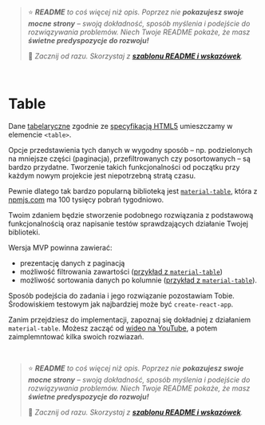 > ⭐ ***README** to coś więcej niż opis. Poprzez nie **pokazujesz swoje mocne strony** – swoją dokładność, sposób myślenia i podejście do rozwiązywania problemów. Niech Twoje README pokaże, że masz **świetne predyspozycje do rozwoju!***
> 
> 🎁 *Zacznij od razu. Skorzystaj z **[szablonu README i wskazówek](https://github.com/devmentor-pl/readme-template)**.* 

&nbsp;


# Table

Dane [tabelaryczne](https://sjp.pwn.pl/slowniki/tabelaryczny.html) zgodnie ze [specyfikacją HTML5](https://www.w3.org/TR/2014/REC-html5-20141028/tabular-data.html) umieszczamy w elemencie `<table>`.

Opcje przedstawienia tych danych w wygodny sposób – np. podzielonych na mniejsze części (paginacja), przefiltrowanych czy posortowanych – są bardzo przydatne. Tworzenie takich funkcjonalności od początku przy każdym nowym projekcie jest niepotrzebną stratą czasu.

Pewnie dlatego tak bardzo popularną biblioteką jest [`material-table`](https://github.com/mbrn/material-table), która z [npmjs.com](https://www.npmjs.com/package/material-table) ma 100 tysięcy pobrań tygodniowo.

Twoim zdaniem będzie stworzenie podobnego rozwiązania z podstawową funkcjonalnością oraz napisanie testów sprawdzających działanie Twojej biblioteki.

Wersja MVP powinna zawierać:
- prezentację danych z paginacją
- możliwość filtrowania zawartości ([przykład z `material-table`](https://material-table.com/#/docs/features/filtering))
- możliwość sortowania danych po kolumnie ([przykład z `material-table`](https://material-table.com/#/docs/features/sorting)).

Sposób podejścia do zadania i jego rozwiązanie pozostawiam Tobie. Środowiskiem testowym jak najbardziej może być `create-react-app`.

Zanim przejdziesz do implementacji, zapoznaj się dokładniej z działaniem `material-table`. Możesz zacząć od [wideo na YouTube](https://www.youtube.com/watch?v=0YqZ9837dIE), a potem zaimplemntować kilka swoich rozwiazań.



&nbsp;

> ⭐ ***README** to coś więcej niż opis. Poprzez nie **pokazujesz swoje mocne strony** – swoją dokładność, sposób myślenia i podejście do rozwiązywania problemów. Niech Twoje README pokaże, że masz **świetne predyspozycje do rozwoju!***
> 
> 🎁 *Zacznij od razu. Skorzystaj z **[szablonu README i wskazówek](https://github.com/devmentor-pl/readme-template)**.* 
